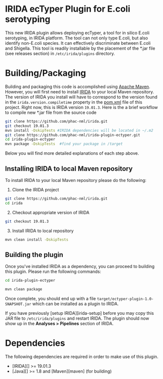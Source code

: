 # IRIDA ecTyper Plugin for E.coli serotyping
This new IRIDA plugin allows deploying ecTyper, a tool for in silico E.coli serotyping, in IRIDA platform.
The tool can not only type E.coli, but also identify non-E.coli species. It can effectively discriminate between E.coli and Shigella.
This tool is readily installable by the placement of the *.jar file (see releases section) in `/etc/irida/plugins` directory.

# Building/Packaging

Building and packaging this code is accomplished using [Apache Maven](http://maven.apache.org/download.cgi). However, you will first need to install [IRIDA](https://github.com/phac-nml/irida) to your local Maven repository. The version of IRIDA you install will have to correspond to the version found in the `irida.version.compiletime` property in the [pom.xml](https://github.com/phac-nml/irida-plugin-ectyper/blob/master/pom.xml) file of this project. Right now, this is IRIDA version `19.01.3`.
Here is the a brief workflow to compile new *.jar file from the source code 

```bash
git clone https://github.com/phac-nml/irida.git
git checkout 19.01.3
mvn install -DskipTests #IRIDA dependencies will be located in ~/.m2
git clone https://github.com/phac-nml/irida-plugin-ectyper.git
cd irida-plugin-ectyper
mvn package -DskipTests  #find your package in /target
```
Below you will find more detailed explanations of each step above.

## Installing IRIDA to local Maven repository

To install IRIDA to your local Maven repository please do the following:

1. Clone the IRIDA project

```bash
git clone https://github.com/phac-nml/irida.git
cd irida
```

2. Checkout appropriate version of IRIDA

```bash
git checkout 19.01.3
```

3. Install IRIDA to local repository

```bash
mvn clean install -DskipTests
```

## Building the plugin

Once you've installed IRIDA as a dependency, you can proceed to building this plugin. Please run the following commands:

```bash
cd irida-plugin-ectyper

mvn clean package
```

Once complete, you should end up with a file `target/ectyper-plugin-1.0-SNAPSHOT.jar` which can be installed as a plugin to IRIDA.

If you have previously [setup IRIDA][irida-setup] before you may copy this JAR file to `/etc/irida/plugins` and restart IRIDA.  The plugin should now show up in the **Analyses > Pipelines** section of IRIDA.


# Dependencies

The following dependencies are required in order to make use of this plugin.

* [IRIDA][] >= 19.01.3
* [Java][] >= 1.8 and [Maven][maven] (for building)


